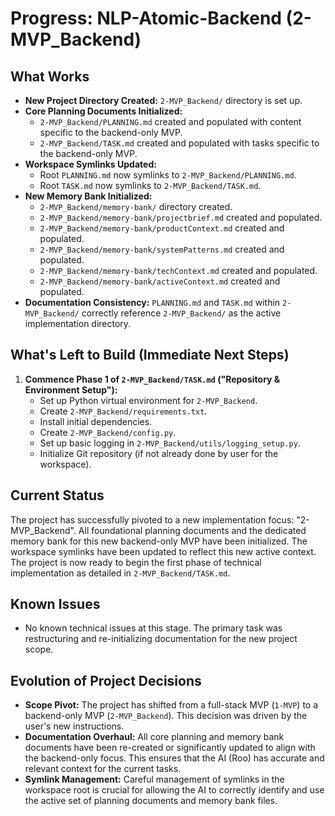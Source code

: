 # Progress: NLP-Atomic-Backend (2-MVP_Backend)

## What Works
- **New Project Directory Created:** `2-MVP_Backend/` directory is set up.
- **Core Planning Documents Initialized:**
    - `2-MVP_Backend/PLANNING.md` created and populated with content specific to the backend-only MVP.
    - `2-MVP_Backend/TASK.md` created and populated with tasks specific to the backend-only MVP.
- **Workspace Symlinks Updated:**
    - Root `PLANNING.md` now symlinks to `2-MVP_Backend/PLANNING.md`.
    - Root `TASK.md` now symlinks to `2-MVP_Backend/TASK.md`.
- **New Memory Bank Initialized:**
    - `2-MVP_Backend/memory-bank/` directory created.
    - `2-MVP_Backend/memory-bank/projectbrief.md` created and populated.
    - `2-MVP_Backend/memory-bank/productContext.md` created and populated.
    - `2-MVP_Backend/memory-bank/systemPatterns.md` created and populated.
    - `2-MVP_Backend/memory-bank/techContext.md` created and populated.
    - `2-MVP_Backend/memory-bank/activeContext.md` created and populated.
- **Documentation Consistency:** `PLANNING.md` and `TASK.md` within `2-MVP_Backend/` correctly reference `2-MVP_Backend/` as the active implementation directory.

## What's Left to Build (Immediate Next Steps)
1.  **Commence Phase 1 of `2-MVP_Backend/TASK.md` ("Repository & Environment Setup"):**
    *   Set up Python virtual environment for `2-MVP_Backend`.
    *   Create `2-MVP_Backend/requirements.txt`.
    *   Install initial dependencies.
    *   Create `2-MVP_Backend/config.py`.
    *   Set up basic logging in `2-MVP_Backend/utils/logging_setup.py`.
    *   Initialize Git repository (if not already done by user for the workspace).

## Current Status
The project has successfully pivoted to a new implementation focus: "2-MVP_Backend". All foundational planning documents and the dedicated memory bank for this new backend-only MVP have been initialized. The workspace symlinks have been updated to reflect this new active context. The project is now ready to begin the first phase of technical implementation as detailed in `2-MVP_Backend/TASK.md`.

## Known Issues
- No known technical issues at this stage. The primary task was restructuring and re-initializing documentation for the new project scope.

## Evolution of Project Decisions
- **Scope Pivot:** The project has shifted from a full-stack MVP (`1-MVP`) to a backend-only MVP (`2-MVP_Backend`). This decision was driven by the user's new instructions.
- **Documentation Overhaul:** All core planning and memory bank documents have been re-created or significantly updated to align with the backend-only focus. This ensures that the AI (Roo) has accurate and relevant context for the current tasks.
- **Symlink Management:** Careful management of symlinks in the workspace root is crucial for allowing the AI to correctly identify and use the active set of planning documents and memory bank files.